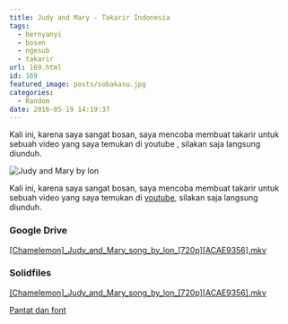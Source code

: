 ```yaml
---
title: Judy and Mary - Takarir Indonesia
tags:
  - bernyanyi
  - bosen
  - ngesub
  - takarir
url: 169.html
id: 169
featured_image: posts/sobakasu.jpg
categories:
  - Random
date: 2016-05-19 14:19:37
---
```


Kali ini, karena saya sangat bosan, saya mencoba membuat takarir untuk sebuah video yang saya temukan di youtube , silakan saja langsung diunduh.

<!-- more -->

![Judy and Mary by lon](/images/sobakasu.jpg)

Kali ini, karena saya sangat bosan, saya mencoba membuat takarir untuk sebuah video yang saya temukan di [youtube](https://www.youtube.com/watch?v=ZGtBKChPmkM), silakan saja langsung diunduh.

### Google Drive

[\[Chamelemon\]\_Judy\_and\_Mary\_song\_by\_lon_\[720p\]\[ACAE9356\].mkv](https://drive.google.com/open?id=0B-XpBI8zNUN4dmVtNjlKek00UGc) 

### Solidfiles
[\[Chamelemon\]\_Judy\_and\_Mary\_song\_by\_lon_\[720p\]\[ACAE9356\].mkv](https://www.solidfiles.com/v/7yxN23BNkKA2j)

[Pantat dan font](https://drive.google.com/open?id=0B-XpBI8zNUN4b19PVXQ2MXNaTGs)